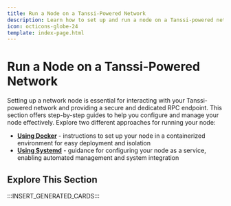 ```yaml
---
title: Run a Node on a Tanssi-Powered Network
description: Learn how to set up and run a node on a Tanssi-powered network using Docker or Systemd, which allows you to host your own RPC endpoint for chain interaction.
icon: octicons-globe-24
template: index-page.html
---
```


# Run a Node on a Tanssi-Powered Network

Setting up a network node is essential for interacting with your Tanssi-powered network and providing a secure and dedicated RPC endpoint. This section offers step-by-step guides to help you configure and manage your node effectively. Explore two different approaches for running your node:

- [**Using Docker**](/node-operators/network-node/tanssi-powered-network/rpc-docker/) - instructions to set up your node in a containerized environment for easy deployment and isolation
- [**Using Systemd**](/node-operators/network-node/tanssi-powered-network/rpc-systemd/) - guidance for configuring your node as a service, enabling automated management and system integration

## Explore This Section

:::INSERT_GENERATED_CARDS:::
